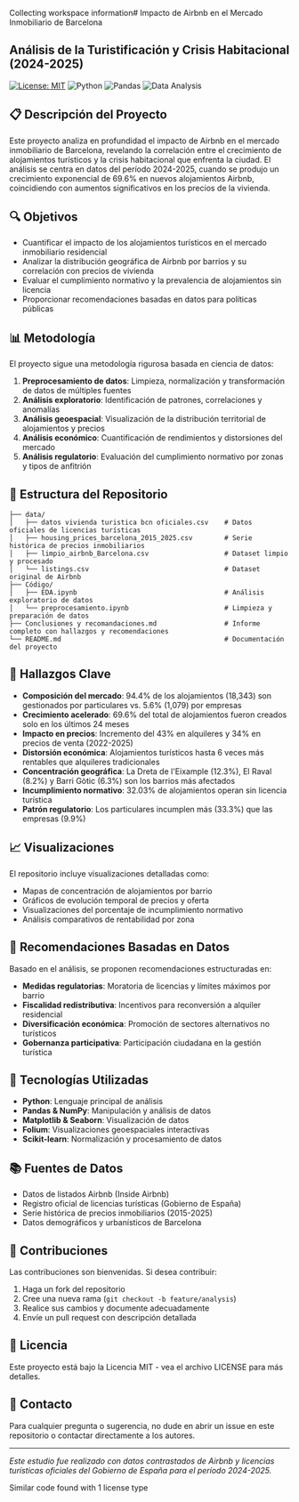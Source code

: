 Collecting workspace information# Impacto de Airbnb en el Mercado Inmobiliario de Barcelona

## Análisis de la Turistificación y Crisis Habitacional (2024-2025)

[![License: MIT](https://img.shields.io/badge/License-MIT-blue.svg)](https://opensource.org/licenses/MIT)
![Python](https://img.shields.io/badge/Python-3.8+-blue)
![Pandas](https://img.shields.io/badge/Pandas-1.3.0+-blue)
![Data Analysis](https://img.shields.io/badge/Data%20Analysis-Exploratory-green)

## 📋 Descripción del Proyecto

Este proyecto analiza en profundidad el impacto de Airbnb en el mercado inmobiliario de Barcelona, revelando la correlación entre el crecimiento de alojamientos turísticos y la crisis habitacional que enfrenta la ciudad. El análisis se centra en datos del período 2024-2025, cuando se produjo un crecimiento exponencial de 69.6% en nuevos alojamientos Airbnb, coincidiendo con aumentos significativos en los precios de la vivienda.

## 🔍 Objetivos

- Cuantificar el impacto de los alojamientos turísticos en el mercado inmobiliario residencial
- Analizar la distribución geográfica de Airbnb por barrios y su correlación con precios de vivienda
- Evaluar el cumplimiento normativo y la prevalencia de alojamientos sin licencia
- Proporcionar recomendaciones basadas en datos para políticas públicas

## 📊 Metodología

El proyecto sigue una metodología rigurosa basada en ciencia de datos:

1. **Preprocesamiento de datos**: Limpieza, normalización y transformación de datos de múltiples fuentes
2. **Análisis exploratorio**: Identificación de patrones, correlaciones y anomalías
3. **Análisis geoespacial**: Visualización de la distribución territorial de alojamientos y precios
4. **Análisis económico**: Cuantificación de rendimientos y distorsiones del mercado
5. **Análisis regulatorio**: Evaluación del cumplimiento normativo por zonas y tipos de anfitrión

## 💾 Estructura del Repositorio

```
├── data/
│   ├── datos vivienda turistica bcn oficiales.csv    # Datos oficiales de licencias turísticas
│   ├── housing_prices_barcelona_2015_2025.csv        # Serie histórica de precios inmobiliarios
│   ├── limpio_airbnb_Barcelona.csv                   # Dataset limpio y procesado
│   └── listings.csv                                  # Dataset original de Airbnb
├── Código/
│   ├── EDA.ipynb                                     # Análisis exploratorio de datos
│   └── preprocesamiento.ipynb                        # Limpieza y preparación de datos
├── Conclusiones y recomandaciones.md                 # Informe completo con hallazgos y recomendaciones
└── README.md                                         # Documentación del proyecto
```

## 🔑 Hallazgos Clave

- **Composición del mercado**: 94.4% de los alojamientos (18,343) son gestionados por particulares vs. 5.6% (1,079) por empresas
- **Crecimiento acelerado**: 69.6% del total de alojamientos fueron creados solo en los últimos 24 meses
- **Impacto en precios**: Incremento del 43% en alquileres y 34% en precios de venta (2022-2025)
- **Distorsión económica**: Alojamientos turísticos hasta 6 veces más rentables que alquileres tradicionales
- **Concentración geográfica**: La Dreta de l'Eixample (12.3%), El Raval (8.2%) y Barri Gòtic (6.3%) son los barrios más afectados
- **Incumplimiento normativo**: 32.03% de alojamientos operan sin licencia turística
- **Patrón regulatorio**: Los particulares incumplen más (33.3%) que las empresas (9.9%)

## 📈 Visualizaciones

El repositorio incluye visualizaciones detalladas como:
- Mapas de concentración de alojamientos por barrio
- Gráficos de evolución temporal de precios y oferta
- Visualizaciones del porcentaje de incumplimiento normativo
- Análisis comparativos de rentabilidad por zona

## 🔬 Recomendaciones Basadas en Datos

Basado en el análisis, se proponen recomendaciones estructuradas en:
- **Medidas regulatorias**: Moratoria de licencias y límites máximos por barrio
- **Fiscalidad redistributiva**: Incentivos para reconversión a alquiler residencial
- **Diversificación económica**: Promoción de sectores alternativos no turísticos
- **Gobernanza participativa**: Participación ciudadana en la gestión turística

## 🔧 Tecnologías Utilizadas

- **Python**: Lenguaje principal de análisis
- **Pandas & NumPy**: Manipulación y análisis de datos
- **Matplotlib & Seaborn**: Visualización de datos
- **Folium**: Visualizaciones geoespaciales interactivas
- **Scikit-learn**: Normalización y procesamiento de datos

## 📚 Fuentes de Datos

- Datos de listados Airbnb (Inside Airbnb)
- Registro oficial de licencias turísticas (Gobierno de España)
- Serie histórica de precios inmobiliarios (2015-2025)
- Datos demográficos y urbanísticos de Barcelona

## 👥 Contribuciones

Las contribuciones son bienvenidas. Si desea contribuir:
1. Haga un fork del repositorio
2. Cree una nueva rama (`git checkout -b feature/analysis`)
3. Realice sus cambios y documente adecuadamente
4. Envíe un pull request con descripción detallada

## 📄 Licencia

Este proyecto está bajo la Licencia MIT - vea el archivo LICENSE para más detalles.

## 📧 Contacto

Para cualquier pregunta o sugerencia, no dude en abrir un issue en este repositorio o contactar directamente a los autores.

---

*Este estudio fue realizado con datos contrastados de Airbnb y licencias turísticas oficiales del Gobierno de España para el período 2024-2025.*

Similar code found with 1 license type

